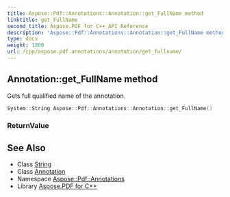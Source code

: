 ```yaml
---
title: Aspose::Pdf::Annotations::Annotation::get_FullName method
linktitle: get_FullName
second_title: Aspose.PDF for C++ API Reference
description: 'Aspose::Pdf::Annotations::Annotation::get_FullName method. Gets full qualified name of the annotation in C++.'
type: docs
weight: 1800
url: /cpp/aspose.pdf.annotations/annotation/get_fullname/
---
```

## Annotation::get_FullName method


Gets full qualified name of the annotation.

```cpp
System::String Aspose::Pdf::Annotations::Annotation::get_FullName()
```


### ReturnValue



## See Also

* Class [String](../../../system/string/)
* Class [Annotation](../)
* Namespace [Aspose::Pdf::Annotations](../../)
* Library [Aspose.PDF for C++](../../../)
